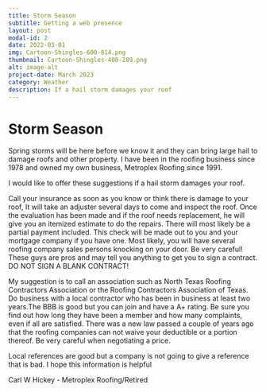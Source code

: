 ```yaml
---
title: Storm Season
subtitle: Getting a web presence
layout: post
modal-id: 2
date: 2022-03-01
img: Cartoon-Shingles-600-814.png
thumbnail: Cartoon-Shingles-400-289.png
alt: image-alt
project-date: March 2023
category: Weather
description: If a hail storm damages your roof
---
```


# Storm Season
Spring storms will be here before we know it and they can bring large hail to damage roofs and other property. I have been in the roofing business since 1978 and owned my own business, Metroplex Roofing since 1991. 

I would like to offer these suggestions if a hail storm damages your roof.

Call your insurance as soon as you know or think there is damage to your roof, It will take an adjuster several days to come and inspect the roof. Once the evaluation has been made and if the roof needs replacement, he will give you an itemized estimate to do the repairs. There will most likely be a partial payment included. This check will be made out to you and your mortgage company if you have one. 
Most likely, you will have several roofing company sales persons knocking on your door. Be very careful!  These guys are pros and may tell you anything to get you to sign a contract. DO NOT SIGN A BLANK CONTRACT! 

My suggestion is to call an association such as North Texas Roofing Contractors Association or the Roofing Contractors Association of Texas. Do business with a local contractor who has been in business at least two years.The BBB is good but you can join and have a A+ rating. Be sure you find out how long they have been a member and how many complaints, even if all are satisfied. There was a new law passed a couple of years ago that the roofing companies can not waive your deductible or a portion thereof. Be very careful when negotiating a price.

Local references are good but a company is not going to give a reference that is bad.
I hope this information is helpful

Carl W Hickey - Metroplex Roofing/Retired

